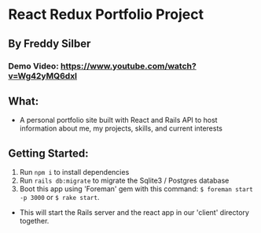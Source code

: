 # React Redux Portfolio Project
## By Freddy Silber

### Demo Video: https://www.youtube.com/watch?v=Wg42yMQ6dxI

## What:
- A personal portfolio site built with React and Rails API to host information about me, my projects, skills, and current interests

## Getting Started:
1. Run ```npm i``` to install dependencies
2. Run ```rails db:migrate``` to migrate the Sqlite3 / Postgres database
3. Boot this app using 'Foreman' gem with this command: ```$ foreman start -p 3000``` or ```$ rake start```.
- This will start the Rails server and the react app in our 'client' directory together.